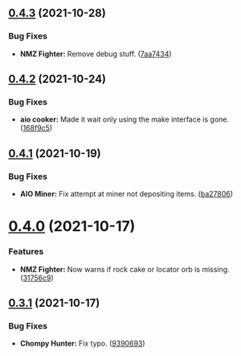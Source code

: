## [0.4.3](https://github.com/Torwent/FreeWaspBots/compare/v0.4.2...v0.4.3) (2021-10-28)


### Bug Fixes

* **NMZ Fighter:** Remove debug stuff. ([7aa7434](https://github.com/Torwent/FreeWaspBots/commit/7aa7434c26a512a88e7669053aa0e4a5780e76ab))



## [0.4.2](https://github.com/Torwent/FreeWaspBots/compare/v0.4.1...v0.4.2) (2021-10-24)


### Bug Fixes

* **aio cooker:** Made it wait only using the make interface is gone. ([168f9c5](https://github.com/Torwent/FreeWaspBots/commit/168f9c57b955c1b30d285d553e56972b24e7152e))



## [0.4.1](https://github.com/Torwent/FreeWaspBots/compare/v0.4.0...v0.4.1) (2021-10-19)


### Bug Fixes

* **AIO Miner:** Fix attempt at miner not depositing items. ([ba27806](https://github.com/Torwent/FreeWaspBots/commit/ba27806ce80c7ed448d402cf688ac249618f6ee1))



# [0.4.0](https://github.com/Torwent/FreeWaspBots/compare/v0.3.1...v0.4.0) (2021-10-17)


### Features

* **NMZ Fighter:** Now warns if rock cake or locator orb is missing. ([31756c9](https://github.com/Torwent/FreeWaspBots/commit/31756c9afb5502ea51ed4cca84ee7149179f8ef6))



## [0.3.1](https://github.com/Torwent/FreeWaspBots/compare/v0.3.0...v0.3.1) (2021-10-17)


### Bug Fixes

* **Chompy Hunter:** Fix typo. ([9390693](https://github.com/Torwent/FreeWaspBots/commit/939069383294a250eb3817c52c725fdd9cfb0ea0))



